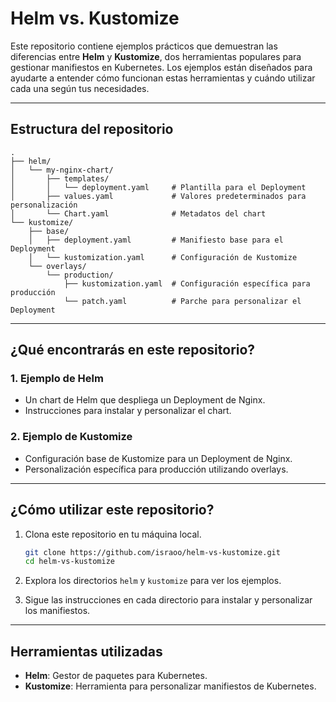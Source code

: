 # Helm vs. Kustomize

Este repositorio contiene ejemplos prácticos que demuestran las diferencias entre **Helm** y **Kustomize**, dos herramientas populares para gestionar manifiestos en Kubernetes. Los ejemplos están diseñados para ayudarte a entender cómo funcionan estas herramientas y cuándo utilizar cada una según tus necesidades.

---

## Estructura del repositorio

```plaintext
.
├── helm/
│   └── my-nginx-chart/
│       ├── templates/
│       │   └── deployment.yaml     # Plantilla para el Deployment
│       ├── values.yaml             # Valores predeterminados para personalización
│       └── Chart.yaml              # Metadatos del chart
└── kustomize/
    ├── base/
    │   ├── deployment.yaml         # Manifiesto base para el Deployment
    │   └── kustomization.yaml      # Configuración de Kustomize
    └── overlays/
        └── production/
            ├── kustomization.yaml  # Configuración específica para producción
            └── patch.yaml          # Parche para personalizar el Deployment
```

---

## ¿Qué encontrarás en este repositorio?

### 1. Ejemplo de Helm

- Un chart de Helm que despliega un Deployment de Nginx.
- Instrucciones para instalar y personalizar el chart.

### 2. Ejemplo de Kustomize

- Configuración base de Kustomize para un Deployment de Nginx.
- Personalización específica para producción utilizando overlays.

---

## ¿Cómo utilizar este repositorio?

1. Clona este repositorio en tu máquina local.

    ```bash
    git clone https://github.com/israoo/helm-vs-kustomize.git
    cd helm-vs-kustomize
    ```

2. Explora los directorios `helm` y `kustomize` para ver los ejemplos.

3. Sigue las instrucciones en cada directorio para instalar y personalizar los manifiestos.

---

## Herramientas utilizadas

- **Helm**: Gestor de paquetes para Kubernetes.
- **Kustomize**: Herramienta para personalizar manifiestos de Kubernetes.
